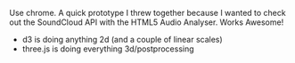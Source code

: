 Use chrome.
A quick prototype I threw together because I wanted to check out the SoundCloud API with the HTML5 Audio Analyser. 
Works Awesome!
- d3 is doing anything 2d (and a couple of linear scales)
- three.js is doing everything 3d/postprocessing

